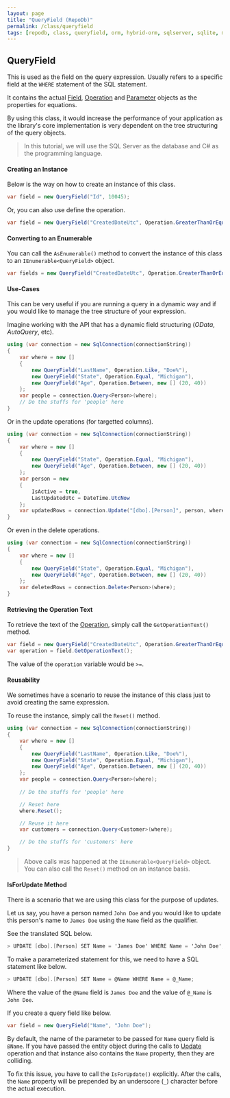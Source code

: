 ```yaml
---
layout: page
title: "QueryField (RepoDb)"
permalink: /class/queryfield
tags: [repodb, class, queryfield, orm, hybrid-orm, sqlserver, sqlite, mysql, postgresql]
---
```


## QueryField

This is used as the field on the query expression. Usually refers to a specific field at the `WHERE` statement of the SQL statement.

It contains the actual [Field](/class/field), [Operation](/enumeration/operation) and [Parameter](/class/parameter) objects as the properties for equations.

By using this class, it would increase the performance of your application as the library's core implementation is very dependent on the tree structuring of the query objects.

> In this tutorial, we will use the SQL Server as the database and C# as the programming language.

#### Creating an Instance

Below is the way on how to create an instance of this class.

```csharp
var field = new QueryField("Id", 10045);
```

Or, you can also use define the operation.

```csharp
var field = new QueryField("CreatedDateUtc", Operation.GreaterThanOrEqual, DateTime.UtcNow.Date.AddDays(-1));
```

#### Converting to an Enumerable

You can call the `AsEnumerable()` method to convert the instance of this class to an `IEnumerable<QueryField>` object.

```csharp
var fields = new QueryField("CreatedDateUtc", Operation.GreaterThanOrEqual, DateTime.UtcNow.Date.AddDays(-1)).AsEnumerable();
```

#### Use-Cases

This can be very useful if you are running a query in a dynamic way and if you would like to manage the tree structure of your expression.

Imagine working with the API that has a dynamic field structuring (*OData*, *AutoQuery*, etc).

```csharp
using (var connection = new SqlConnection(connectionString))
{
    var where = new []
    {
        new QueryField("LastName", Operation.Like, "Doe%"),
        new QueryField("State", Operation.Equal, "Michigan"),
        new QueryField("Age", Operation.Between, new [] (20, 40))
    };
    var people = connection.Query<Person>(where);
    // Do the stuffs for 'people' here
}
```

Or in the update operations (for targetted columns).

```csharp
using (var connection = new SqlConnection(connectionString))
{
    var where = new []
    {
        new QueryField("State", Operation.Equal, "Michigan"),
        new QueryField("Age", Operation.Between, new [] (20, 40))
    };
    var person = new
    {
        IsActive = true,
        LastUpdatedUtc = DateTime.UtcNow
    };
    var updatedRows = connection.Update("[dbo].[Person]", person, where);
}
```

Or even in the delete operations.

```csharp
using (var connection = new SqlConnection(connectionString))
{
    var where = new []
    {
        new QueryField("State", Operation.Equal, "Michigan"),
        new QueryField("Age", Operation.Between, new [] (20, 40))
    };
    var deletedRows = connection.Delete<Person>(where);
}
```

#### Retrieving the Operation Text

To retrieve the text of the [Operation](/enumeration/operation), simply call the `GetOperationText()` method.

```csharp
var field = new QueryField("CreatedDateUtc", Operation.GreaterThanOrEqual, DateTime.UtcNow.Date.AddDays(-1));
var operation = field.GetOperationText();
```

The value of the `operation` variable would be `>=`.

#### Reusability

We sometimes have a scenario to reuse the instance of this class just to avoid creating the same expression.

To reuse the instance, simply call the `Reset()` method.

```csharp
using (var connection = new SqlConnection(connectionString))
{
    var where = new []
    {
        new QueryField("LastName", Operation.Like, "Doe%"),
        new QueryField("State", Operation.Equal, "Michigan"),
        new QueryField("Age", Operation.Between, new [] (20, 40))
    };
    var people = connection.Query<Person>(where);
    
    // Do the stuffs for 'people' here

    // Reset here
    where.Reset();

    // Reuse it here
    var customers = connection.Query<Customer>(where);

    // Do the stuffs for 'customers' here
}
```

> Above calls was happened at the `IEnumerable<QueryField>` object. You can also call the `Reset()` method on an instance basis.

#### IsForUpdate Method

There is a scenario that we are using this class for the purpose of updates.

Let us say, you have a person named `John Doe` and you would like to update this person's name to `James Doe` using the `Name` field as the qualifier.

See the translated SQL below.

```csharp
> UPDATE [dbo].[Person] SET Name = 'James Doe' WHERE Name = 'John Doe';
```

To make a parameterized statement for this, we need to have a SQL statement like below.

```csharp
> UPDATE [dbo].[Person] SET Name = @Name WHERE Name = @_Name;
```

Where the value of the `@Name` field is `James Doe` and the value of `@_Name` is `John Doe`.

If you create a query field like below.

```csharp
var field = new QueryField("Name", "John Doe");
```

By default, the name of the parameter to be passed for `Name` query field is `@Name`. If you have passed the entity object during the calls to [Update](/operation/update) operation and that instance also contains the `Name` property, then they are colliding.

To fix this issue, you have to call the `IsForUpdate()` explicitly. After the calls, the `Name` property will be prepended by an underscore (`_`) character before the actual execution.